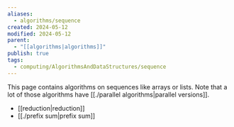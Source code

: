 ```yaml
---
aliases:
  - algorithms/sequence
created: 2024-05-12
modified: 2024-05-12
parent:
  - "[[algorithms|algorithms]]"
publish: true
tags:
  - computing/AlgorithmsAndDataStructures/sequence
---
```

This page contains algorithms on sequences like arrays or lists. Note that a lot of those algorithms have [[./parallel algorithms|parallel versions]].

- [[reduction|reduction]]
- [[./prefix sum|prefix sum]]